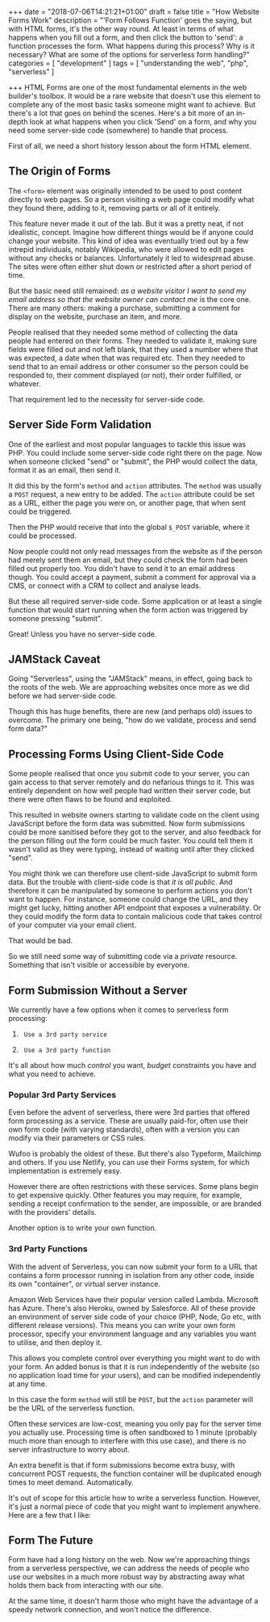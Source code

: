 +++
date = "2018-07-06T14:21:21+01:00"
draft = false
title = "How Website Forms Work"
description = "'Form Follows Function' goes the saying, but with HTML forms, it's the other way round. At least in terms of what happens when you fill out a form, and then click the button to 'send': a function processes the form. What happens during this process? Why is it necessary? What are some of the options for serverless form handling?"
categories = [
  "development"
]
tags = [
    "understanding the web",
   "php",
	 "serverless"
]

+++
HTML Forms are one of the most fundamental elements in the web builder's toolbox. It would be a rare website that doesn't use this element to complete any of the most basic tasks someone might want to achieve. But there's a lot that goes on behind the scenes. Here's a bit more of an in-depth look at what happens when you click 'Send' on a form, and why you need some server-side code (somewhere) to handle that process.

First of all, we need a short history lesson about the form HTML element.

## The Origin of Forms

The `<form>` element was originally intended to be used to post content directly to web pages. So a person visiting a web page could modify what they found there, adding to it, removing parts or all of it entirely.

This feature never made it out of the lab. But it was a pretty neat, if not idealistic, concept. Imagine how different things would be if anyone could change your website. This kind of idea was eventually tried out by a few intrepid individuals, notably Wikipedia, who were allowed to edit pages without any checks or balances. Unfortunately it led to widespread abuse. The sites were often either shut down or restricted after a short period of time.

But the basic need still remained: _as a website visitor I want to send my email address so that the website owner can contact me_ is the core one. There are many others: making a purchase, submitting a comment for display on the website, purchase an item, and more.

People realised that they needed some method of collecting the data people had entered on their forms. They needed to validate it, making sure fields were filled out and not left blank, that they used a number where that was expected, a date when that was required etc. Then they needed to send that to an email address or other consumer so the person could be responded to, their comment displayed (or not), their order fulfilled, or whatever.

That requirement led to the necessity for server-side code.

## Server Side Form Validation

One of the earliest and most popular languages to tackle this issue was PHP. You could include some server-side code right there on the page. Now when someone clicked "send" or "submit", the PHP would collect the data, format it as an email, then send it.

It did this by the form's `method` and `action` attributes. The `method` was usually a `POST` request, a new entry to be added. The `action` attribute could be set as a URL, either the page you were on, or another page, that when sent could be triggered.

Then the PHP would receive that into the global `$_POST` variable, where it could be processed.

Now people could not only read messages from the website as if the person had merely sent them an email, but they could check the form had been filled out properly too. You didn't have to send it to an email address though. You could accept a payment, submit a comment for approval via a CMS, or connect with a CRM to collect and analyse leads.

But these all required server-side code. Some application or at least a single function that would start running when the form action was triggered by someone pressing "submit".

Great! Unless you have no server-side code.

## JAMStack Caveat

Going "Serverless", using the "JAMStack" means, in effect, going back to the roots of the web. We are approaching websites once more as we did before we had server-side code.

Though this has huge benefits, there are new (and perhaps old) issues to overcome. The primary one being, "how do we validate, process and send form data?"

## Processing Forms Using Client-Side Code

Some people realised that once you submit code to your server, you can gain access to that server remotely and do nefarious things to it. This was entirely dependent on how well people had written their server code, but there were often flaws to be found and exploited.

This resulted in website owners starting to validate code on the client using JavaScript before the form data was submitted. Now form submissions could be more sanitised before they got to the server, and also feedback for the person filling out the form could be much faster. You could tell them it wasn't valid as they were typing, instead of waiting until after they clicked "send".

You might think we can therefore use client-side JavaScript to submit form data. But the trouble with client-side code is that _it is all public_. And therefore it can be manipulated by someone to perform actions you don't want to happen. For instance, someone could change the URL, and they might get lucky, hitting another API endpoint that exposes a vulnerability. Or they could modify the form data to contain malicious code that takes control of your computer via your email client.

That would be bad.

So we still need some way of submitting code via a _private_ resource. Something that isn't visible or accessible by everyone.

## Form Submission Without a Server

We currently have a few options when it comes to serverless form processing:

 1.      Use a 3rd party service
 2.      Use a 3rd party function

It's all about how much _control_ you want, _budget_ constraints you have and what you need to achieve.

### Popular 3rd Party Services

Even before the advent of serverless, there were 3rd parties that offered form processing as a service. These are usually paid-for, often use their own form code (with varying standards), often with a version you can modify via their parameters or CSS rules.

Wufoo is probably the oldest of these. But there's also Typeform, Mailchimp and others. If you use Netlify, you can use their Forms system, for which implementation is extremely easy.

However there are often restrictions with these services. Some plans begin to get expensive quickly. Other features you may require, for example, sending a receipt confirmation to the sender, are impossible, or are branded with the providers' details.

Another option is to write your own function.

### 3rd Party Functions

With the advent of Serverless, you can now submit your form to a URL that contains a form processor running in isolation from any other code, inside its own "container", or virtual server instance.

Amazon Web Services have their popular version called Lambda. Microsoft has Azure. There's also Heroku, owned by Salesforce. All of these provide an environment of server side code of your choice (PHP, Node, Go etc, with different release versions). This means you can write your own form processor, specify your environment language and any variables you want to utilise, and then deploy it.

This allows you complete control over everything you might want to do with your form. An added bonus is that it is run independently of the website (so no application load time for your users), and can be modified independently at any time.

In this case the form `method` will still be `POST`, but the `action` parameter will be the URL of the serverless function.

Often these services are low-cost, meaning you only pay for the server time you actually use. Processing time is often sandboxed to 1 minute (probably much more than enough to interfere with this use case), and there is no server infrastructure to worry about.

An extra benefit is that if form submissions become extra busy, with concurrent POST requests,  the function container will be duplicated enough times to meet demand. Automatically.

It's out of scope for this article how to write a serverless function. However, it's just a normal piece of code that you might want to implement anywhere. Here are a few that I like:


## Form The Future

Form have had a long history on the web. Now we're approaching things from a serverless perspective, we can address the needs of people who use our websites in a much more robust way by abstracting away what holds them back from interacting with our site.

At the same time, it doesn't harm those who might have the advantage of a speedy network connection, and won't notice the difference.
